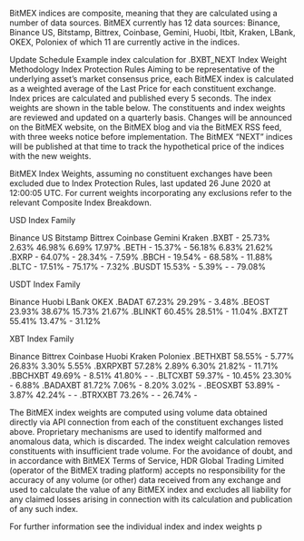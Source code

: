 BitMEX indices are composite, meaning that they are calculated using a number of data sources. BitMEX currently has 12 data sources: 
Binance, Binance US, Bitstamp, Bittrex, Coinbase, Gemini, Huobi, Itbit, Kraken, LBank, OKEX, Poloniex of which 11 are currently active in the indices.

Update Schedule
Example index calculation for .BXBT_NEXT
Index Weight Methodology
Index Protection Rules
Aiming to be representative of the underlying asset’s market consensus price, each BitMEX index is calculated as a weighted average of the Last Price for each constituent exchange. 
Index prices are calculated and published every 5 seconds. The index weights are shown in the table below. The constituents and index weights are reviewed and updated on a quarterly 
basis. Changes will be announced on the BitMEX website, on the BitMEX blog and via the BitMEX RSS feed, with three weeks notice before implementation. The BitMEX “NEXT” indices will 
be published at that time to track the hypothetical price of the indices with the new weights.

BitMEX Index Weights, assuming no constituent exchanges have been excluded due to Index Protection Rules, last updated 26 June 2020 at 12:00:05 UTC. For current weights incorporating any exclusions refer to the relevant Composite Index Breakdown.


USD Index Family

Binance US	Bitstamp	Bittrex	Coinbase	Gemini	Kraken
.BXBT	-	25.73%	2.63%	46.98%	6.69%	17.97%
.BETH	-	15.37%	-	56.18%	6.83%	21.62%
.BXRP	-	64.07%	-	28.34%	-	7.59%
.BBCH	-	19.54%	-	68.58%	-	11.88%
.BLTC	-	17.51%	-	75.17%	-	7.32%
.BUSDT	15.53%	-	5.39%	-	-	79.08%

USDT Index Family

Binance	Huobi	LBank	OKEX
.BADAT	67.23%	29.29%	-	3.48%
.BEOST	23.93%	38.67%	15.73%	21.67%
.BLINKT	60.45%	28.51%	-	11.04%
.BXTZT	55.41%	13.47%	-	31.12%

XBT Index Family

Binance	Bittrex	Coinbase	Huobi	Kraken	Poloniex
.BETHXBT	58.55%	-	5.77%	26.83%	3.30%	5.55%
.BXRPXBT	57.28%	2.89%	6.30%	21.82%	-	11.71%
.BBCHXBT	49.69%	-	8.51%	41.80%	-	-
.BLTCXBT	59.37%	-	10.45%	23.30%	-	6.88%
.BADAXBT	81.72%	7.06%	-	8.20%	3.02%	-
.BEOSXBT	53.89%	-	3.87%	42.24%	-	-
.BTRXXBT	73.26%	-	-	26.74%	-	

The BitMEX index weights are computed using volume data obtained directly via API connection from each of the constituent exchanges listed above.
 Proprietary mechanisms are used to identify malformed and anomalous data, which is discarded. The index weight calculation 
 removes constituents with insufficient trade volume.
For the avoidance of doubt, and in accordance with BitMEX Terms of Service, HDR Global Trading Limited (operator of the BitMEX trading 
platform) accepts no responsibility for the accuracy of any volume (or other) data received from any exchange and used to calculate the 
value of any BitMEX index and excludes all liability for any claimed losses arising in connection with its calculation and publication 
of any such index.

For further information see the individual index and index weights p